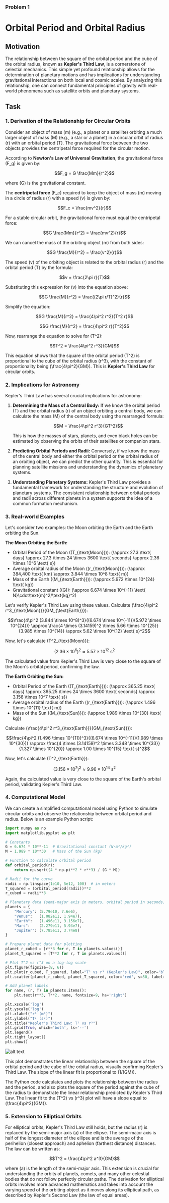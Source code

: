 ### Problem 1

# Orbital Period and Orbital Radius

## Motivation

The relationship between the square of the orbital period and the cube of the orbital radius, known as **Kepler's Third Law**, is a cornerstone of celestial mechanics. This simple yet profound relationship allows for the determination of planetary motions and has implications for understanding gravitational interactions on both local and cosmic scales. By analyzing this relationship, one can connect fundamental principles of gravity with real-world phenomena such as satellite orbits and planetary systems.

## Task

### 1. Derivation of the Relationship for Circular Orbits

Consider an object of mass \(m\) (e.g., a planet or a satellite) orbiting a much larger object of mass \(M\) (e.g., a star or a planet) in a circular orbit of radius \(r\) with an orbital period \(T\). The gravitational force between the two objects provides the centripetal force required for the circular motion.

According to **Newton's Law of Universal Gravitation**, the gravitational force \(F_g\) is given by:

$$F_g = G \frac{Mm}{r^2}$$

where \(G\) is the gravitational constant.

The **centripetal force** \(F_c\) required to keep the object of mass \(m\) moving in a circle of radius \(r\) with a speed \(v\) is given by:

$$F_c = \frac{mv^2}{r}$$

For a stable circular orbit, the gravitational force must equal the centripetal force:

$$G \frac{Mm}{r^2} = \frac{mv^2}{r}$$

We can cancel the mass of the orbiting object \(m\) from both sides:

$$G \frac{M}{r^2} = \frac{v^2}{r}$$

The speed \(v\) of the orbiting object is related to the orbital radius \(r\) and the orbital period \(T\) by the formula:

$$v = \frac{2\pi r}{T}$$

Substituting this expression for \(v\) into the equation above:

$$G \frac{M}{r^2} = \frac{(2\pi r/T)^2}{r}$$

Simplify the equation:

$$G \frac{M}{r^2} = \frac{4\pi^2 r^2}{T^2 r}$$

$$G \frac{M}{r^2} = \frac{4\pi^2 r}{T^2}$$

Now, rearrange the equation to solve for \(T^2\):

$$T^2 = \frac{4\pi^2 r^3}{GM}$$

This equation shows that the square of the orbital period \(T^2\) is proportional to the cube of the orbital radius \(r^3\), with the constant of proportionality being \(\frac{4\pi^2}{GM}\). This is **Kepler's Third Law** for circular orbits.

### 2. Implications for Astronomy

Kepler's Third Law has several crucial implications for astronomy:

1.  **Determining the Mass of a Central Body:**
    If we know the orbital period \(T\) and the orbital radius \(r\) of an object orbiting a central body, we can calculate the mass \(M\) of the central body using the rearranged formula:

    $$M = \frac{4\pi^2 r^3}{GT^2}$$

    This is how the masses of stars, planets, and even black holes can be estimated by observing the orbits of their satellites or companion stars.

2.  **Predicting Orbital Periods and Radii:**
    Conversely, if we know the mass of the central body and either the orbital period or the orbital radius of an orbiting object, we can predict the other quantity. This is essential for planning satellite missions and understanding the dynamics of planetary systems.

3.  **Understanding Planetary Systems:**
    Kepler's Third Law provides a fundamental framework for understanding the structure and evolution of planetary systems. The consistent relationship between orbital periods and radii across different planets in a system supports the idea of a common formation mechanism.

### 3. Real-world Examples

Let's consider two examples: the Moon orbiting the Earth and the Earth orbiting the Sun.

**The Moon Orbiting the Earth:**

* Orbital Period of the Moon (\(T_{\text{Moon}}\)):
    \(\approx 27.3 \text{ days} \approx 27.3 \times 24 \times 3600 \text{ seconds} \approx 2.36 \times 10^6 \text{ s}\)
* Average orbital radius of the Moon (\(r_{\text{Moon}}\)):
    \(\approx 384,400 \text{ km} \approx 3.844 \times 10^8 \text{ m}\)
* Mass of the Earth (\(M_{\text{Earth}}\)):
    \(\approx 5.972 \times 10^{24} \text{ kg}\)
* Gravitational constant (\(G\)):
    \(\approx 6.674 \times 10^{-11} \text{ N}\cdot\text{m}^2/\text{kg}^2\)

Let's verify Kepler's Third Law using these values. Calculate \(\frac{4\pi^2 r^3_{\text{Moon}}}{GM_{\text{Earth}}}\):

$$\frac{4\pi^2 (3.844 \times 10^8)^3}{(6.674 \times 10^{-11})(5.972 \times 10^{24})} \approx \frac{4 \times (3.14159)^2 \times 5.66 \times 10^{25}}{3.985 \times 10^{14}} \approx 5.62 \times 10^{12} \text{ s}^2$$

Now, let's calculate \(T^2_{\text{Moon}}\):

$$(2.36 \times 10^6)^2 \approx 5.57 \times 10^{12} \text{ s}^2$$

The calculated value from Kepler's Third Law is very close to the square of the Moon's orbital period, confirming the law.

**The Earth Orbiting the Sun:**

* Orbital Period of the Earth (\(T_{\text{Earth}}\)):
    \(\approx 365.25 \text{ days} \approx 365.25 \times 24 \times 3600 \text{ seconds} \approx 3.156 \times 10^7 \text{ s}\)
* Average orbital radius of the Earth (\(r_{\text{Earth}}\)):
    \(\approx 1.496 \times 10^{11} \text{ m}\)
* Mass of the Sun (\(M_{\text{Sun}}\)):
    \(\approx 1.989 \times 10^{30} \text{ kg}\)

Calculate \(\frac{4\pi^2 r^3_{\text{Earth}}}{GM_{\text{Sun}}}\):

$$\frac{4\pi^2 (1.496 \times 10^{11})^3}{(6.674 \times 10^{-11})(1.989 \times 10^{30})} \approx \frac{4 \times (3.14159)^2 \times 3.348 \times 10^{33}}{1.327 \times 10^{20}} \approx 1.00 \times 10^{15} \text{ s}^2$$

Now, let's calculate \(T^2_{\text{Earth}}\):

$$(3.156 \times 10^7)^2 \approx 9.96 \times 10^{14} \text{ s}^2$$

Again, the calculated value is very close to the square of the Earth's orbital period, validating Kepler's Third Law.

### 4. Computational Model

We can create a simplified computational model using Python to simulate circular orbits and observe the relationship between orbital period and radius. Below is an example Python script:

```python
import numpy as np
import matplotlib.pyplot as plt

# Constants
G = 6.674 * 10**-11  # Gravitational constant (N·m²/kg²)
M = 1.989 * 10**30   # Mass of the Sun (kg)

# Function to calculate orbital period
def orbital_period(r):
    return np.sqrt((4 * np.pi**2 * r**3) / (G * M))

# Radii for the curve
radii = np.linspace(1e10, 5e12, 100)  # in meters
T_squared = (orbital_period(radii))**2
r_cubed = radii**3

# Planetary data (semi-major axis in meters, orbital period in seconds)
planets = {
    "Mercury": (5.79e10, 7.6e6),
    "Venus":   (1.082e11, 1.94e7),
    "Earth":   (1.496e11, 3.156e7),
    "Mars":    (2.279e11, 5.93e7),
    "Jupiter": (7.785e11, 3.74e8)
}

# Prepare planet data for plotting
planet_r_cubed = [r**3 for r, T in planets.values()]
planet_T_squared = [T**2 for r, T in planets.values()]

# Plot T^2 vs r^3 on a log-log scale
plt.figure(figsize=(8, 6))
plt.plot(r_cubed, T_squared, label="T² vs r³ (Kepler's Law)", color='blue')
plt.scatter(planet_r_cubed, planet_T_squared, color='red', s=50, label="Planets", zorder=5)

# Add planet labels
for name, (r, T) in planets.items():
    plt.text(r**3, T**2, name, fontsize=9, ha='right')

plt.xscale('log')
plt.yscale('log')
plt.xlabel("r³ (m³)")
plt.ylabel("T² (s²)")
plt.title("Kepler's Third Law: T² vs r³")
plt.grid(True, which='both', ls='--')
plt.legend()
plt.tight_layout()
plt.show()
```

![alt text](image-3.png)

This plot demonstrates the linear relationship between the square of the orbital period and the cube of the orbital radius, visually confirming Kepler's Third Law. The slope of the linear fit is proportional to \(1/(GM)\).

The Python code calculates and plots the relationship between the radius and the period, and also plots the square of the period against the cube of the radius to demonstrate the linear relationship predicted by Kepler's Third Law. The linear fit to the \(T^2\) vs \(r^3\) plot will have a slope equal to \(\frac{4\pi^2}{GM}\).




### 5. Extension to Elliptical Orbits

For elliptical orbits, Kepler's Third Law still holds, but the radius \(r\) is replaced by the semi-major axis \(a\) of the ellipse. The semi-major axis is half of the longest diameter of the ellipse and is the average of the perihelion (closest approach) and aphelion (farthest distance) distances. The law can be written as:

$$T^2 = \frac{4\pi^2 a^3}{GM}$$

where \(a\) is the length of the semi-major axis. This extension is crucial for understanding the orbits of planets, comets, and many other celestial bodies that do not follow perfectly circular paths. The derivation for elliptical orbits involves more advanced mathematics and takes into account the varying speed of the orbiting object as it moves along its elliptical path, as described by Kepler's Second Law (the law of equal areas).